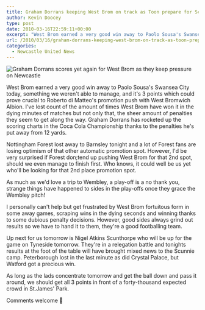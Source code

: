 ```yaml
---
title: Graham Dorrans keeping West Brom on track as Toon prepare for Scunnie scuffle
author: Kevin Doocey
type: post
date: 2010-03-16T22:59:11+00:00
excerpt: "West Brom earned a very good win away to Paolo Sousa's Swansea City today, something we weren't able to manage, and it's 3 points which could prove crucial to Roberto di Matteo's promotion push with West Bromwich Albion. I've lost count of the amount of times West Brom have won it in the dying minutes of matches but not only that.."
url: /2010/03/16/graham-dorrans-keeping-west-brom-on-track-as-toon-prepare-for-scunnie-scuffle/
categories:
  - Newcastle United News
---
```


![Graham Dorrans scores yet again for West Brom as they keep pressure on Newcastle](https://i.dailymail.co.uk/i/pix/2009/12/14/article-0-05D42D7B000005DC-767_468x286.jpg)

West Brom earned a very good win away to Paolo Sousa's Swansea City today, something we weren't able to manage, and it's 3 points which could prove crucial to Roberto di Matteo's promotion push with West Bromwich Albion. I've lost count of the amount of times West Brom have won it in the dying minutes of matches but not only that, the sheer amount of penalties they  seem to get along the way. Graham Dorrans has rocketed up the scoring charts in the Coca Cola Championship thanks to the penalties he's put away from 12 yards.

Nottingham Forest lost away to Barnsley tonight and a lot of Forest fans are losing optimism of that other automatic promotion spot. However, I'd be very surprised if Forest don;tend up pushing West Brom for that 2nd spot, should we even manage to finish first. Who knows, it could well be us yet who'll be looking for that 2nd place promotion spot.

As much as we'd love a trip to Wembley, a play-off is a no thank you, strange things have happened to sides in the play-offs once they grace the Wembley pitch!

I personally can't help but get frustrated by West Brom fortuitous form in some away games, scraping wins in the dying seconds and winning thanks to some dubious penalty decisions. However, good sides always grind out results so we have to hand it to them, they're a good footballing team.

Up next for us tomorrow is Nigel Atkins Scunthorpe who will be up for the game on Tyneside tomorrow. They're in a relegation battle and tonights results at the foot of the table will have brought mixed news to the Scunnie camp. Peterborough lost in the last minute as did Crystal Palace, but Watford got a precious win.

As long as the lads concentrate tomorrow and get the ball down and pass it around, we should get all 3 points in front of a forty-thousand expected crowd in St.James' Park.

Comments welcome 🙂

